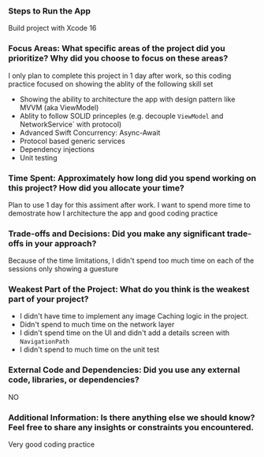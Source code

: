 ### Steps to Run the App

Build project with Xcode 16

### Focus Areas: What specific areas of the project did you prioritize? Why did you choose to focus on these areas?
I only plan to complete this project in 1 day after work, so this coding practice focused on showing the ablity of the following skill set
* Showing the ability to architecture the app with design pattern like MVVM (aka ViewModel)
* Ablity to follow SOLID princeples (e.g. decouple `ViewModel` and NetworkService` with protocol) 
* Advanced Swift Concurrency: Async-Await 
* Protocol based generic services 
* Dependency injections 
* Unit testing 

### Time Spent: Approximately how long did you spend working on this project? How did you allocate your time?
Plan to use 1 day for this assiment after work. I want to spend more time to demostrate how I architecture the app and good coding practice

### Trade-offs and Decisions: Did you make any significant trade-offs in your approach?
Because of the time limitations, I didn't spend too much time on each of the sessions only showing a guesture 

### Weakest Part of the Project: What do you think is the weakest part of your project?
* I didn't have time to implement any image Caching logic in the project.
* Didn't spend to much time on the network layer 
* I didn't spend time on the UI and didn't add a details screen with `NavigationPath`
* I didn't spend to much time on the unit test 


### External Code and Dependencies: Did you use any external code, libraries, or dependencies?
NO

### Additional Information: Is there anything else we should know? Feel free to share any insights or constraints you encountered.
Very good coding practice 
